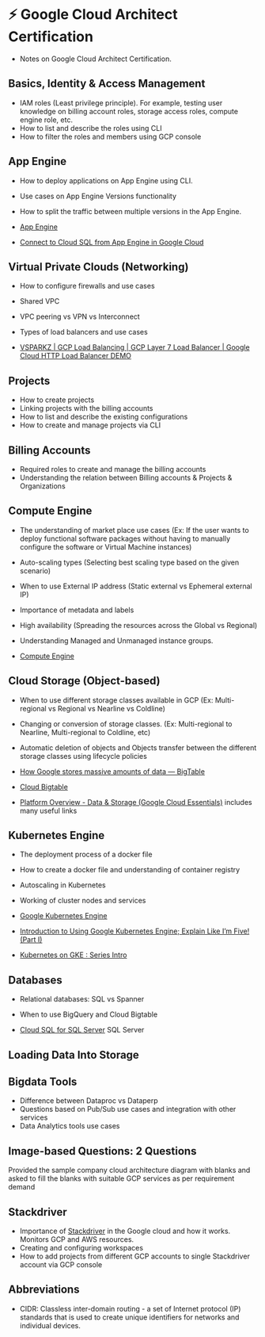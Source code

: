 # :zap: Google Cloud Architect Certification

* Notes on Google Cloud Architect Certification.

## Basics, Identity & Access Management

* IAM roles (Least privilege principle). For example, testing user knowledge on billing account roles, storage access roles, compute engine role, etc.
* How to list and describe the roles using CLI
* How to filter the roles and members using GCP console

## App Engine

* How to deploy applications on App Engine using CLI.
* Use cases on App Engine Versions functionality
* How to split the traffic between multiple versions in the App Engine.

* [App Engine](https://cloud.google.com/appengine)
* [Connect to Cloud SQL from App Engine in Google Cloud](https://www.youtube.com/watch?v=dURd1aTdJqg)

## Virtual Private Clouds (Networking)

* How to configure firewalls and use cases
* Shared VPC
* VPC peering vs VPN vs Interconnect
* Types of load balancers and use cases

* [VSPARKZ | GCP Load Balancing | GCP Layer 7 Load Balancer | Google Cloud HTTP Load Balancer DEMO](https://www.youtube.com/watch?v=5eOAecLzRYA)

## Projects

* How to create projects
* Linking projects with the billing accounts
* How to list and describe the existing configurations
* How to create and manage projects via CLI

## Billing Accounts

* Required roles to create and manage the billing accounts
* Understanding the relation between Billing accounts & Projects & Organizations

## Compute Engine

* The understanding of market place use cases (Ex: If the user wants to deploy functional software packages without having to manually configure the software or Virtual Machine instances)
* Auto-scaling types (Selecting best scaling type based on the given scenario)
* When to use External IP address (Static external vs Ephemeral external IP)
* Importance of metadata and labels
* High availability (Spreading the resources across the Global vs Regional)
* Understanding Managed and Unmanaged instance groups.

* [Compute Engine](https://cloud.google.com/compute)

## Cloud Storage (Object-based)

* When to use different storage classes available in GCP (Ex: Multi-regional vs Regional vs Nearline vs Coldline)
* Changing or conversion of storage classes. (Ex: Multi-regional to Nearline, Multi-regional to Coldline, etc)
* Automatic deletion of objects and Objects transfer between the different storage classes using lifecycle policies

* [How Google stores massive amounts of data — BigTable](https://medium.com/@avantikadasgupta/how-google-stores-massive-amounts-of-data-bigtable-d67f49bfc40e)
* [Cloud Bigtable](https://cloud.google.com/bigtable)
* [Platform Overview - Data & Storage (Google Cloud Essentials)](https://www.youtube.com/watch?v=tc2940Zwvyk) includes many useful links

## Kubernetes Engine

* The deployment process of a docker file
* How to create a docker file and understanding of container registry
* Autoscaling in Kubernetes
* Working of cluster nodes and services

* [Google Kubernetes Engine](https://cloud.google.com/kubernetes-engine)
* [Introduction to Using Google Kubernetes Engine; Explain Like I’m Five! (Part I)](https://medium.com/faun/google-kubernetes-engine-explain-like-im-five-1890e550c099)
* [Kubernetes on GKE : Series Intro](https://blog.mercurie.ng/kubernetes-on-gke-series-intro/)

## Databases

* Relational databases: SQL vs Spanner
* When to use BigQuery and Cloud Bigtable

* [Cloud SQL for SQL Server](https://www.youtube.com/watch?v=vMUpNoukwnM&t=178s) SQL Server

## Loading Data Into Storage

## Bigdata Tools

* Difference between Dataproc vs Dataperp
* Questions based on Pub/Sub use cases and integration with other services
* Data Analytics tools use cases

## Image-based Questions: 2 Questions

Provided the sample company cloud architecture diagram with blanks and asked to fill the blanks with suitable GCP services as per requirement demand

## Stackdriver

* Importance of [Stackdriver](https://cloud.google.com/monitoring/) in the Google cloud and how it works. Monitors GCP and AWS resources.
* Creating and configuring workspaces
* How to add projects from different GCP accounts to single Stackdriver account via GCP console

## Abbreviations

* CIDR: Classless inter-domain routing - a set of Internet protocol (IP) standards that is used to create unique identifiers for networks and individual devices.
